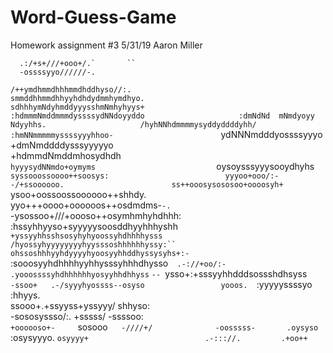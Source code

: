 # Word-Guess-Game
Homework assignment #3 5/31/19
Aaron Miller

<!-- Known Issues List -->
<!-- TODO: game doesn't work with words that have duplicate letters -->
<!-- SOLVED Accepts input which is not a letter -->
<!-- SOLVED Doesn't adjust for case -->
<!-- SOLVED java need to be extracted and moved to discrete files -->
<!-- SOLVED duplicate correct guesses not rejected, bad guesses are fine now -->
<!-- TODO: would look better if there were spaces between blank letters -->
<!-- TODO: Last letter chosen not displayed before win message -->
<!-- TODO: fix readability of code, looks uuuughhlyyy -->


<!-- dog ascii art start -->

      .:/+s+///+ooo+/.`       ``                                                              
      -ossssyyo//////-.                            
`/++ymdhmmdhhhmmdhddhyso//:.                      
smmddhhmmdhhyyhdhdydmmhymdhyo.                    
sdhhhymNdyhmddyyysshmNmhyhyys+                    
:hdmmmNmddmmmdyssssydNNdoyyddo                    
 :dmNdNd  mNmdyoyy  Ndyyhhs.                    
  /hyhNNhdmmmmysyddyddddyhh/                      
    :hmNNmmmmmyssssyyyhhoo-                       
    `ydNNNmdddyossssyyyo                          
     +dmNmddddysssyyyyyo                          
     +hdmmdNmddmhosydhdh                          
    `hyyysydNNmdo+oymyms                          
   `oysoysssyyysooydhyhs`                         
   syssooossoooo++soosys:                         
   yyyoo+ooo/:--/+ssoooooo.                       
   ss++ooosysososoo+oooosyh+`                     
   ysoo+oossoossoooooo++shhdy.                    
   yyo+++oooo+oooooos++osdmdms-`-.`               
   -ysossoo+///+oooso++osymhmhyhdhhh:             
   :hssyhhyyso+syyyyysoosddhyyhhhyshh`            
   +yssyyhhsshsosyhyhyoossyhdhhhhysss             
   /hyossyhyyyyyyyyhyysssoshhhhhhyssy:``          
    ohssoshhhyyhdyyyyhyoosyyhhddhyssysyhs+:-`     
    :sooosyyhdhhhhyyhhysssyhhhdhysso`  .-://+oo/:-
    .yooossssyhdhhhhhhyosyyhhdhhyss`           `--
    `ysso+:+sssyyhhdddsossshdhsyss`               
    -ssoo+   .-/syyyhyossss--osyso                
     yooos.   `:yyyyyssssyo :hhyys.               
     ssooo+.+ssyyss+yssyyy/  shhyso:              
    -sososyssso/:.  +sssss/  -ssssoo:             
   `+oooooso+-     `sosooo`   -////+/             
  -oosssss-       .oysyso`                        
:osysyyyo.       `osyyyy+                         
 .-::://.         .+oo++`              
